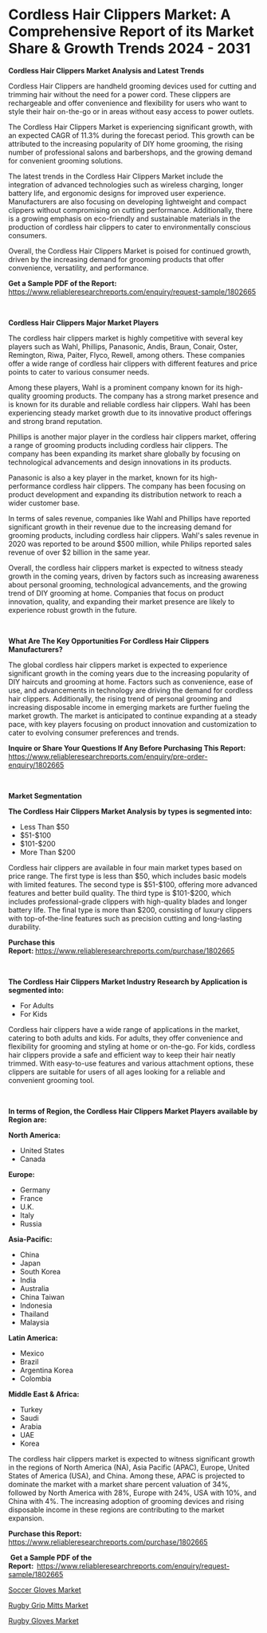 <p><h1>Cordless Hair Clippers Market: A Comprehensive Report of its Market Share & Growth Trends 2024 - 2031</h1></p><p><strong>Cordless Hair Clippers Market Analysis and Latest Trends</strong></p>
<p><p>Cordless Hair Clippers are handheld grooming devices used for cutting and trimming hair without the need for a power cord. These clippers are rechargeable and offer convenience and flexibility for users who want to style their hair on-the-go or in areas without easy access to power outlets.</p><p>The Cordless Hair Clippers Market is experiencing significant growth, with an expected CAGR of 11.3% during the forecast period. This growth can be attributed to the increasing popularity of DIY home grooming, the rising number of professional salons and barbershops, and the growing demand for convenient grooming solutions.</p><p>The latest trends in the Cordless Hair Clippers Market include the integration of advanced technologies such as wireless charging, longer battery life, and ergonomic designs for improved user experience. Manufacturers are also focusing on developing lightweight and compact clippers without compromising on cutting performance. Additionally, there is a growing emphasis on eco-friendly and sustainable materials in the production of cordless hair clippers to cater to environmentally conscious consumers.</p><p>Overall, the Cordless Hair Clippers Market is poised for continued growth, driven by the increasing demand for grooming products that offer convenience, versatility, and performance.</p></p>
<p><strong>Get a Sample PDF of the Report:&nbsp;</strong> <a href="https://www.reliableresearchreports.com/enquiry/request-sample/1802665">https://www.reliableresearchreports.com/enquiry/request-sample/1802665</a></p>
<p>&nbsp;</p>
<p><strong>Cordless Hair Clippers Major Market Players</strong></p>
<p><p>The cordless hair clippers market is highly competitive with several key players such as Wahl, Phillips, Panasonic, Andis, Braun, Conair, Oster, Remington, Riwa, Paiter, Flyco, Rewell, among others. These companies offer a wide range of cordless hair clippers with different features and price points to cater to various consumer needs.</p><p>Among these players, Wahl is a prominent company known for its high-quality grooming products. The company has a strong market presence and is known for its durable and reliable cordless hair clippers. Wahl has been experiencing steady market growth due to its innovative product offerings and strong brand reputation.</p><p>Phillips is another major player in the cordless hair clippers market, offering a range of grooming products including cordless hair clippers. The company has been expanding its market share globally by focusing on technological advancements and design innovations in its products.</p><p>Panasonic is also a key player in the market, known for its high-performance cordless hair clippers. The company has been focusing on product development and expanding its distribution network to reach a wider customer base.</p><p>In terms of sales revenue, companies like Wahl and Phillips have reported significant growth in their revenue due to the increasing demand for grooming products, including cordless hair clippers. Wahl's sales revenue in 2020 was reported to be around $500 million, while Philips reported sales revenue of over $2 billion in the same year.</p><p>Overall, the cordless hair clippers market is expected to witness steady growth in the coming years, driven by factors such as increasing awareness about personal grooming, technological advancements, and the growing trend of DIY grooming at home. Companies that focus on product innovation, quality, and expanding their market presence are likely to experience robust growth in the future.</p></p>
<p>&nbsp;</p>
<p><strong>What Are The Key Opportunities For Cordless Hair Clippers Manufacturers?</strong></p>
<p><p>The global cordless hair clippers market is expected to experience significant growth in the coming years due to the increasing popularity of DIY haircuts and grooming at home. Factors such as convenience, ease of use, and advancements in technology are driving the demand for cordless hair clippers. Additionally, the rising trend of personal grooming and increasing disposable income in emerging markets are further fueling the market growth. The market is anticipated to continue expanding at a steady pace, with key players focusing on product innovation and customization to cater to evolving consumer preferences and trends.</p></p>
<p><strong>Inquire or Share Your Questions If Any Before Purchasing This Report:</strong> <a href="https://www.reliableresearchreports.com/enquiry/pre-order-enquiry/1802665">https://www.reliableresearchreports.com/enquiry/pre-order-enquiry/1802665</a></p>
<p>&nbsp;</p>
<p><strong>Market Segmentation</strong></p>
<p><strong>The Cordless Hair Clippers Market Analysis by types is segmented into:</strong></p>
<p><ul><li>Less Than $50</li><li>$51-$100</li><li>$101-$200</li><li>More Than $200</li></ul></p>
<p><p>Cordless hair clippers are available in four main market types based on price range. The first type is less than $50, which includes basic models with limited features. The second type is $51-$100, offering more advanced features and better build quality. The third type is $101-$200, which includes professional-grade clippers with high-quality blades and longer battery life. The final type is more than $200, consisting of luxury clippers with top-of-the-line features such as precision cutting and long-lasting durability.</p></p>
<p><strong>Purchase this Report:&nbsp;</strong><a href="https://www.reliableresearchreports.com/purchase/1802665">https://www.reliableresearchreports.com/purchase/1802665</a></p>
<p>&nbsp;</p>
<p><strong>The Cordless Hair Clippers Market Industry Research by Application is segmented into:</strong></p>
<p><ul><li>For Adults</li><li>For Kids</li></ul></p>
<p><p>Cordless hair clippers have a wide range of applications in the market, catering to both adults and kids. For adults, they offer convenience and flexibility for grooming and styling at home or on-the-go. For kids, cordless hair clippers provide a safe and efficient way to keep their hair neatly trimmed. With easy-to-use features and various attachment options, these clippers are suitable for users of all ages looking for a reliable and convenient grooming tool.</p></p>
<p>&nbsp;</p>
<p><strong>In terms of Region, the Cordless Hair Clippers Market Players available by Region are:</strong></p>
<p>
    <p> <strong> North America: </strong>
        <ul>
            <li>United States</li>
            <li>Canada</li>
        </ul>
        </p> 
    <p> <strong> Europe: </strong>
        <ul>
            <li>Germany</li>
            <li>France</li>
            <li>U.K.</li>
            <li>Italy</li>
            <li>Russia</li>
        </ul>
        </p> 
    <p> <strong> Asia-Pacific: </strong>
        <ul>
            <li>China</li>
            <li>Japan</li>
            <li>South Korea</li>
            <li>India</li>
            <li>Australia</li>
            <li>China Taiwan</li>
            <li>Indonesia</li>
            <li>Thailand</li>
            <li>Malaysia</li>
        </ul>
        </p> 
    <p> <strong> Latin America: </strong>
        <ul>
            <li>Mexico</li>
            <li>Brazil</li>
            <li>Argentina Korea</li>
            <li>Colombia</li>
        </ul>
        </p> 
    <p> <strong> Middle East & Africa: </strong>
        <ul>
            <li>Turkey</li>
            <li>Saudi</li>
            <li>Arabia</li>
            <li>UAE</li>
            <li>Korea</li>
        </ul>
    </p>
    </p>
<p><p>The cordless hair clippers market is expected to witness significant growth in the regions of North America (NA), Asia Pacific (APAC), Europe, United States of America (USA), and China. Among these, APAC is projected to dominate the market with a market share percent valuation of 34%, followed by North America with 28%, Europe with 24%, USA with 10%, and China with 4%. The increasing adoption of grooming devices and rising disposable income in these regions are contributing to the market expansion.</p></p>
<p><strong>Purchase this Report: </strong><a href="https://www.reliableresearchreports.com/purchase/1802665">https://www.reliableresearchreports.com/purchase/1802665</a></p>
<p>&nbsp;<strong>Get a Sample PDF of the Report:&nbsp;&nbsp;</strong><a href="https://www.reliableresearchreports.com/enquiry/request-sample/1802665">https://www.reliableresearchreports.com/enquiry/request-sample/1802665</a></p>
<p><strong></strong></p>
<p><p><a href="https://github.com/eeaveuhhh/Market-Research-Report-List-1/blob/main/soccer-gloves-market.md">Soccer Gloves Market</a></p><p><a href="https://github.com/Angelnienowdseej3e45z3p8c/Market-Research-Report-List-1/blob/main/rugby-grip-mitts-market.md">Rugby Grip Mitts Market</a></p><p><a href="https://github.com/brentleyjimmiealvaradoz4l1rea/Market-Research-Report-List-1/blob/main/rugby-gloves-market.md">Rugby Gloves Market</a></p></p>